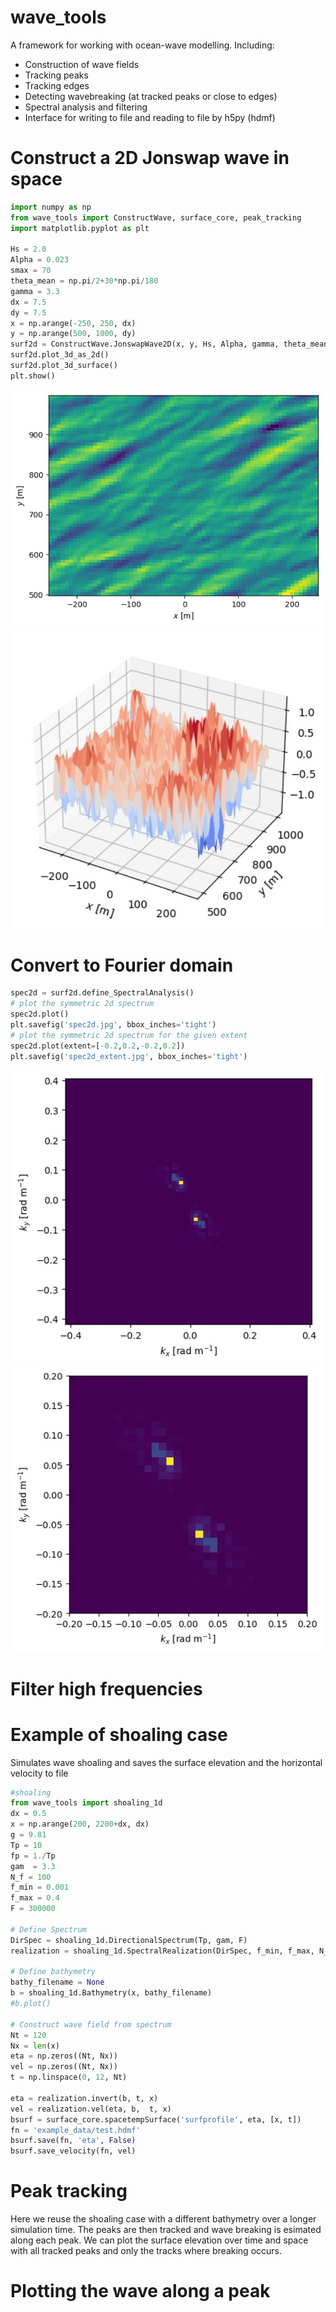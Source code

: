 # wave_tools

A framework for working with ocean-wave modelling. Including:

- Construction of wave fields
- Tracking peaks
- Tracking edges
- Detecting wavebreaking (at tracked peaks or close to edges)
- Spectral analysis and filtering
- Interface for writing to file and reading to file by h5py (hdmf)

# Construct a 2D Jonswap wave in space
```python
import numpy as np
from wave_tools import ConstructWave, surface_core, peak_tracking
import matplotlib.pyplot as plt

Hs = 2.0
Alpha = 0.023
smax = 70
theta_mean = np.pi/2+30*np.pi/180
gamma = 3.3
dx = 7.5
dy = 7.5
x = np.arange(-250, 250, dx)
y = np.arange(500, 1000, dy)
surf2d = ConstructWave.JonswapWave2D(x, y, Hs, Alpha, gamma, theta_mean, smax)
surf2d.plot_3d_as_2d()
surf2d.plot_3d_surface()
plt.show()
```
<img src="figures/surf2d.jpg" width="500"><img src="figures/surf3d.jpg" width="500">

# Convert to Fourier domain
```python
spec2d = surf2d.define_SpectralAnalysis()
# plot the symmetric 2d spectrum
spec2d.plot()
plt.savefig('spec2d.jpg', bbox_inches='tight')
# plot the symmetric 2d spectrum for the given extent
spec2d.plot(extent=[-0.2,0.2,-0.2,0.2])
plt.savefig('spec2d_extent.jpg', bbox_inches='tight')
```

<img src="figures/spec2d.jpg" width="500"><img src="figures/spec2d_extent.jpg" width="500">

# Filter high frequencies


# Example of shoaling case
Simulates wave shoaling and saves the surface elevation and the horizontal velocity to file

```python
#shoaling
from wave_tools import shoaling_1d
dx = 0.5
x = np.arange(200, 2200+dx, dx)
g = 9.81
Tp = 10
fp = 1./Tp
gam  = 3.3
N_f = 100
f_min = 0.001
f_max = 0.4
F = 300000

# Define Spectrum
DirSpec = shoaling_1d.DirectionalSpectrum(Tp, gam, F)
realization = shoaling_1d.SpectralRealization(DirSpec, f_min, f_max, N_f, dx)

# Define bathymetry
bathy_filename = None
b = shoaling_1d.Bathymetry(x, bathy_filename)
#b.plot()

# Construct wave field from spectrum
Nt = 120
Nx = len(x)
eta = np.zeros((Nt, Nx))
vel = np.zeros((Nt, Nx))
t = np.linspace(0, 12, Nt)

eta = realization.invert(b, t, x)
vel = realization.vel(eta, b,  t, x)
bsurf = surface_core.spacetempSurface('surfprofile', eta, [x, t])
fn = 'example_data/test.hdmf'
bsurf.save(fn, 'eta', False)
bsurf.save_velocity(fn, vel)
```

# Peak tracking
Here we reuse the shoaling case with a different bathymetry over a longer simulation time. The peaks are then tracked and wave breaking is esimated along each peak. We can plot the surface elevation over time and space with all tracked peaks and only the tracks where breaking occurs.

# Plotting the wave along a peak
